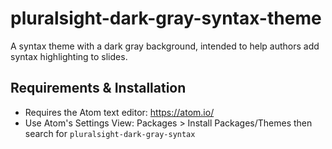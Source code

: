 # pluralsight-dark-gray-syntax-theme
A syntax theme with a dark gray background, intended to help authors add syntax highlighting to slides.

## Requirements & Installation
- Requires the Atom text editor: https://atom.io/
- Use Atom's Settings View: Packages > Install Packages/Themes then search for `pluralsight-dark-gray-syntax`
